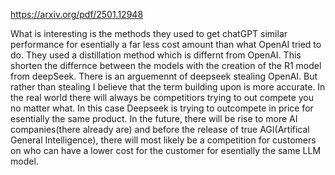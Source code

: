 https://arxiv.org/pdf/2501.12948


What is interesting is the methods they used to get chatGPT similar performance for esentially a far less cost amount than what OpenAI tried to do. They used a distillation method which is differnt from OpenAI. This shorten the differnce between the models with the creation of the R1 model from deepSeek. There is an arguemennt of deepseek stealing OpenAI. But rather than stealing I believe that the term building upon is more accurate. In the real world there will always be competitiors trying to out compete you no matter what. In this case Deepseek is trying to outcompete in price for esentially the same product. In the future, there will be rise to more AI companies(there already are) and before the release of true AGI(Artifical General Intelligence), there will most likely be a competition for customers on who can have a lower cost for the customer for esentially the same LLM model. 
